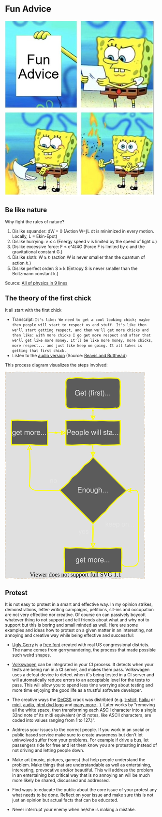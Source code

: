 # Fun Advice

![fun advice](_fun.jpg)

## Be like nature

Why fight the rules of nature?

1. Dislike squander: dW = 0 (Action W=∫L dt is minimized in every motion. Locally, L = Ekin-Epot)
2. Dislike hurrying: v ≤ c (Energy speed v is limited by the speed of light c.)
3. Dislike excessive force: F ≤ c^4/4G (Force F is limited by c and the gravitational constant G.)
4. Dislike sloth: W ≥ ℏ (action W is never smaller than the quantum of action ℏ.)
5. Dislike perfect order: S ≥ k (Entropy S is never smaller than the Boltzmann constant k.)

Source: [All of physics in 9 lines](https://www.motionmountain.net/9lines.html)

## The theory of the first chick

It all start with the first chick

- Transcript: ```It's like: We need to get a cool looking chick; maybe then people will start to respect us and stuff. It's like then we'll start getting respect, and then we'll get more chicks and then like: with more chicks I go get more respect and after that we'll get like more money. It'll be like more money, more chicks, more respect... and just like keep on going. It all takes is getting that first chick.```
- Listen to the [audio version](_chicks-respect-money.mp3) (Source: [Beavis and Butthead](https://en.wikipedia.org/wiki/Beavis_and_Butt-Head))

This process diagram visualizes the steps involved:

![image](_chicks-respect-money.drawio.svg)

## Protest

It is not easy to protest in a smart and effective way. In my opinion strikes, demonstrations, letter-writing campaigns, petitions, sit-ins and occupation are not very effective nor creative. Of course on can passively boycott whatever thing to not support and tell friends about what and why not to support but this is boring and small minded as well. Here are some examples and ideas how to protest on a given matter in an interesting, not annoying and creative way while being effective and successful:

- [Ugly Gerry](https://fontsarena.com/ugly-gerry/) is a [free font](_gerry.otf.zip) created with real US congressional districts. The name comes from gerrymandering, the process that made possible such weird shapes.

- [Volkswagen](https://github.com/auchenberg/volkswagen) can be integrated in your CI process. It detects when your tests are being run in a CI server, and makes them pass. Volkswagen uses a defeat device to detect when it's being tested in a CI server and will automatically reduce errors to an acceptable level for the tests to pass. This will allow you to spend less time worrying about testing and more time enjoying the good life as a trustful software developer.

- The creative ways the [DeCSS](https://en.wikipedia.org/wiki/DeCSS) crack was distribted (e.g. [t-shirt](_decss_tshirt.jpg), [haiku](_decss-haiku.txt) or [midi](_decss-auth.mid), [audio](_decss_descramble.mp3), [html dvd logo](_decss-dvdlogo.html.txt) and [many more](https://www.cs.cmu.edu/~dst/DeCSS/Gallery/)...). Later works by "removing all the white space, then transforming each ASCII character into a single 32nd note of its midi equivalent (midi notes, like ASCII characters, are coded into values ranging from 1 to 127.)".

- Address your issues to the correct people. If you work in an social or public based service make sure to create awareness but don't let uninvolved suffer from your problems. For example if drive a bus, let passengers ride for free and let them know you are protesting instead of not driving and letting people down.

- Make art (music, pictures, games) that help people understand the problem. Make things that are understandable as well as entertaining, interesting, provocative and/or beautiful. This will address the problem in an entertaining but critical way that is no annoying an will be much more likely be shared, discussed and addressed.

- Find ways to educate the public about the core issue of your protest any what needs to be done. Reflect on your issue and make sure this is not just an opinion but actual facts that can be educated.

- Never interrupt your enemy when he/she is making a mistake.
